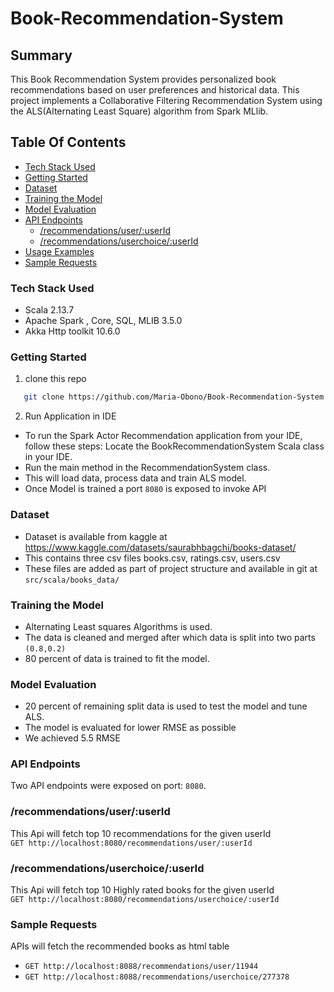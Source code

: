 # Book-Recommendation-System
## Summary
This Book Recommendation System provides personalized book recommendations based on user preferences and historical data. This project implements a Collaborative Filtering Recommendation System using the ALS(Alternating Least Square) algorithm from Spark MLlib.
## Table Of Contents
- [Tech Stack Used](#Tech-Stack-Used)
- [Getting Started](#getting-started)
- [Dataset](#dataset)
- [Training the Model](#training-the-model)
- [Model Evaluation](#model-evaluation)
- [API Endpoints](#api-endpoints)
    - [/recommendations/user/:userId](#user)
    - [/recommendations/userchoice/:userId](#recommendations)
- [Usage Examples](#usage-examples)
- [Sample Requests](#sample-requests)

### Tech Stack Used
- Scala 2.13.7
- Apache Spark , Core, SQL, MLIB 3.5.0
- Akka Http toolkit 10.6.0
### Getting Started
1. clone this repo
```bash
   git clone https://github.com/Maria-Obono/Book-Recommendation-System.git
```
2. Run Application in IDE
- To run the Spark Actor Recommendation application from your IDE, follow these steps:
Locate the BookRecommendationSystem Scala class in your IDE.
- Run the main method in the RecommendationSystem class.
- This will load data, process data and train ALS model.
- Once Model is trained a port ```8080``` is exposed to invoke API

### Dataset
- Dataset is available from kaggle at
https://www.kaggle.com/datasets/saurabhbagchi/books-dataset/
- This contains three csv files books.csv, ratings.csv, users.csv
- These files are added as part of project structure and available in git at
  ```src/scala/books_data/```

### Training the Model
- Alternating Least squares Algorithms is used.
- The data is cleaned and merged after which data is split into two parts ```(0.8,0.2)```
- 80 percent of data is trained to fit the model.

### Model Evaluation
- 20 percent of remaining split data is used to test the model and tune ALS.
- The model is evaluated for lower RMSE as possible 
- We achieved 5.5 RMSE


### API Endpoints
Two API endpoints were exposed on port: ```8080```.

### /recommendations/user/:userId
This Api will fetch top 10 recommendations for the given userId  
```GET http://localhost:8080/recommendations/user/:userId```
### /recommendations/userchoice/:userId
This Api will fetch top 10 Highly rated books for the given userId  
```GET http://localhost:8080/recommendations/userchoice/:userId```
### Sample Requests
APIs will fetch the recommended books as html table
- ```GET http://localhost:8088/recommendations/user/11944```
- ```GET http://localhost:8088/recommendations/userchoice/277378```